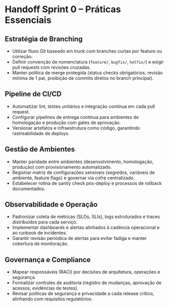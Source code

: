 # Handoff Sprint 0 – Práticas Essenciais

## Estratégia de Branching
- Utilizar fluxo Git baseado em trunk com branches curtas por feature ou correção.
- Definir convenção de nomenclatura (`feature/`, `bugfix/`, `hotfix/`) e exigir pull requests com revisões cruzadas.
- Manter política de merge protegida (status checks obrigatórios, revisão mínima de 1 par, proibição de commits diretos no branch principal).

## Pipeline de CI/CD
- Automatizar lint, testes unitários e integração contínua em cada pull request.
- Configurar pipelines de entrega contínua para ambientes de homologação e produção com gates de aprovação.
- Versionar artefatos e infraestrutura como código, garantindo rastreabilidade de deploys.

## Gestão de Ambientes
- Manter paridade entre ambientes (desenvolvimento, homologação, produção) com provisionamento automatizado.
- Registrar matriz de configurações sensíveis (segredos, variáveis de ambiente, feature flags) e governar via cofre centralizado.
- Estabelecer rotina de sanity check pós-deploy e processos de rollback documentados.

## Observabilidade e Operação
- Padronizar coleta de métricas (SLOs, SLIs), logs estruturados e traces distribuídos para cada serviço.
- Implementar dashboards e alertas alinhados à cadência operacional e ao runbook de incidentes.
- Garantir revisão periódica de alertas para evitar fadiga e manter cobertura de monitoração.

## Governança e Compliance
- Mapear responsáveis (RACI) por decisões de arquitetura, operações e segurança.
- Formalizar controles de auditoria (registro de mudanças, aprovação de acessos, evidências de testes).
- Revisar políticas de segurança e privacidade a cada release crítico, alinhando com requisitos regulatórios.
